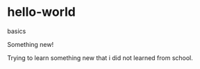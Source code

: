 # hello-world
basics

Something new!

Trying to learn something new that i did not learned from school.
